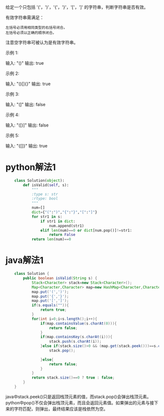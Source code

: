给定一个只包括 '('，')'，'{'，'}'，'['，']' 的字符串，判断字符串是否有效。

有效字符串需满足：


	左括号必须用相同类型的右括号闭合。
	左括号必须以正确的顺序闭合。


注意空字符串可被认为是有效字符串。

示例 1:

输入: "()"
输出: true


示例 2:

输入: "()[]{}"
输出: true


示例 3:

输入: "(]"
输出: false


示例 4:

输入: "([)]"
输出: false


示例 5:

输入: "{[]}"
输出: true

# python解法1

```Python	
	class Solution(object):
	    def isValid(self, s):
	        """
	        :type s: str
	        :rtype: bool
	        """
	        num=[]
	        dict={"(":")","{":"}","[":"]"}
	        for str1 in s:
	            if str1 in dict:
	                num.append(str1)
	            elif len(num)==0 or dict[num.pop()]!=str1:
	                return False
	        return len(num)==0
```
# java解法1	 
``` Java             
	class Solution {
	    public boolean isValid(String s) {
	        Stack<Character> stack=new Stack<Character>();
	        Map<Character,Character> map=new HashMap<Character,Character>();
	        map.put('(',')');
	        map.put('{','}');
	        map.put('[',']');
	        if(s.equals("")){
	            return true;
	        }
	        for(int i=0;i<s.length();i++){
	            if(map.containsValue(s.charAt(0))){
	                return false;
	            }
	            if(map.containsKey(s.charAt(i))){
	                stack.push(s.charAt(i));
	            }else if(stack.size()>0 && (map.get(stack.peek()))==s.charAt(i)){
	                stack.pop();
	             
	            }else{
	                return false;
	            }
	        }
	        return stack.size()==0 ? true : false;
	    }
	}
```

java中stack.peek()只是返回栈顶元素的值，而stack.pop()会弹出栈顶元素。python中pop()不仅会弹出栈顶元素，而且会返回元素值。如果弹出的元素与接下来的字符匹配，则弹出，最终结果应该是栈依然为空。


